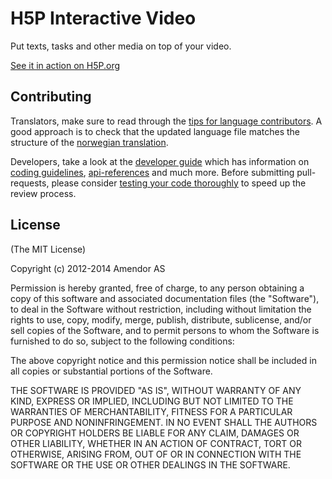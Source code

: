 # H5P Interactive Video

Put texts, tasks and other media on top of your video.

[See it in action on H5P.org](https://h5p.org/interactive-video)

## Contributing

Translators, make sure to read through the [tips for language contributors](https://h5p.org/contributing). A good approach is to check that the updated language file matches the structure of the [norwegian translation](language/nn.json).  

Developers, take a look at the [developer guide](https://h5p.org/developers) which has information on [coding guidelines](https://h5p.org/code-style), [api-references](https://h5p.org/documentation/api/H5P.html) and much more. Before submitting pull-requests, please consider [testing your code thoroughly](https://github.com/h5p/h5p-interactive-video/wiki/Interactive-Video-Testplan-(November-2106-Release)) to speed up the review process.


## License

(The MIT License)

Copyright (c) 2012-2014 Amendor AS
 
Permission is hereby granted, free of charge, to any person obtaining a copy of this software and associated documentation files (the "Software"), to deal in the Software without restriction, including without limitation the rights to use, copy, modify, merge, publish, distribute, sublicense, and/or sell copies of the Software, and to permit persons to whom the Software is furnished to do so, subject to the following conditions:
 
The above copyright notice and this permission notice shall be included in all copies or substantial portions of the Software.
 
THE SOFTWARE IS PROVIDED "AS IS", WITHOUT WARRANTY OF ANY KIND, EXPRESS OR IMPLIED, INCLUDING BUT NOT LIMITED TO THE WARRANTIES OF MERCHANTABILITY, FITNESS FOR A PARTICULAR PURPOSE AND NONINFRINGEMENT. IN NO EVENT SHALL THE AUTHORS OR COPYRIGHT HOLDERS BE LIABLE FOR ANY CLAIM, DAMAGES OR OTHER LIABILITY, WHETHER IN AN ACTION OF CONTRACT, TORT OR OTHERWISE, ARISING FROM, OUT OF OR IN CONNECTION WITH THE SOFTWARE OR THE USE OR OTHER DEALINGS IN THE SOFTWARE.

